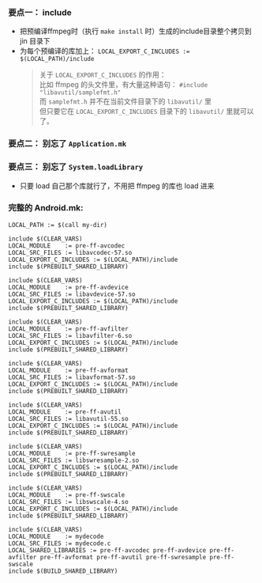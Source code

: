 ### 要点一： include 
* 把预编译ffmpeg时（执行 `make install` 时）生成的include目录整个拷贝到 jin 目录下
* 为每个预编译的库加上： `LOCAL_EXPORT_C_INCLUDES := $(LOCAL_PATH)/include`
	> 关于 `LOCAL_EXPORT_C_INCLUDES` 的作用：  
	> 比如 ffmpeg 的头文件里，有大量这种语句： `#include "libavutil/samplefmt.h"`  
	> 而 `samplefmt.h` 并不在当前文件目录下的 `libavutil/` 里  
	> 但只要它在 `LOCAL_EXPORT_C_INCLUDES` 目录下的 `libavutil/` 里就可以了。
### 要点二： 别忘了 `Application.mk` 
### 要点三： 别忘了 `System.loadLibrary` 
* 只要 load 自己那个库就行了，不用把 ffmpeg 的库也 load 进来
### 完整的 Android.mk:
	LOCAL_PATH := $(call my-dir)
	
	include $(CLEAR_VARS)
	LOCAL_MODULE    := pre-ff-avcodec
	LOCAL_SRC_FILES := libavcodec-57.so
	LOCAL_EXPORT_C_INCLUDES := $(LOCAL_PATH)/include
	include $(PREBUILT_SHARED_LIBRARY)
	
	include $(CLEAR_VARS)
	LOCAL_MODULE    := pre-ff-avdevice
	LOCAL_SRC_FILES := libavdevice-57.so
	LOCAL_EXPORT_C_INCLUDES := $(LOCAL_PATH)/include
	include $(PREBUILT_SHARED_LIBRARY)
	
	include $(CLEAR_VARS)
	LOCAL_MODULE    := pre-ff-avfilter
	LOCAL_SRC_FILES := libavfilter-6.so
	LOCAL_EXPORT_C_INCLUDES := $(LOCAL_PATH)/include
	include $(PREBUILT_SHARED_LIBRARY)
	
	include $(CLEAR_VARS)
	LOCAL_MODULE    := pre-ff-avformat
	LOCAL_SRC_FILES := libavformat-57.so
	LOCAL_EXPORT_C_INCLUDES := $(LOCAL_PATH)/include
	include $(PREBUILT_SHARED_LIBRARY)
	
	include $(CLEAR_VARS)
	LOCAL_MODULE    := pre-ff-avutil
	LOCAL_SRC_FILES := libavutil-55.so 
	LOCAL_EXPORT_C_INCLUDES := $(LOCAL_PATH)/include
	include $(PREBUILT_SHARED_LIBRARY)
	
	include $(CLEAR_VARS)
	LOCAL_MODULE    := pre-ff-swresample
	LOCAL_SRC_FILES := libswresample-2.so 
	LOCAL_EXPORT_C_INCLUDES := $(LOCAL_PATH)/include
	include $(PREBUILT_SHARED_LIBRARY)
	
	include $(CLEAR_VARS)
	LOCAL_MODULE    := pre-ff-swscale
	LOCAL_SRC_FILES := libswscale-4.so
	LOCAL_EXPORT_C_INCLUDES := $(LOCAL_PATH)/include
	include $(PREBUILT_SHARED_LIBRARY)
	
	include $(CLEAR_VARS)
	LOCAL_MODULE    := mydecode
	LOCAL_SRC_FILES := mydecode.c
	LOCAL_SHARED_LIBRARIES := pre-ff-avcodec pre-ff-avdevice pre-ff-avfilter pre-ff-avformat pre-ff-avutil pre-ff-swresample pre-ff-swscale
	include $(BUILD_SHARED_LIBRARY)
